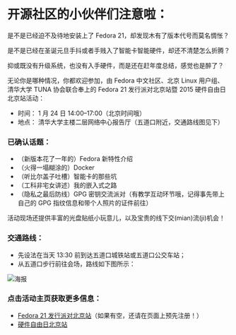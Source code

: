 # 开源社区的小伙伴们注意啦：

是不是已经迫不及待地安装上了 Fedora 21，却发现木有了版本代号而莫名惆怅？

是不是已经在圣诞元旦手抖或者手贱入了智能卡智能硬件，却还不清楚怎么折腾？

抑或既没有升级系统，也没有入手硬件，而是还在赶年度总结，感觉也是醉了？

无论你是哪种情况，你都欢迎参加，由 Fedora 中文社区、北京 Linux 用户组、 清华大学 TUNA 协会联合奉上的 Fedora 21 发行派对北京站暨 2015 硬件自由日北京站活动：

- 时间： 1 月 24 日 14:00–17:00（北京时间哦）
- 地点： 清华大学主楼二层网络中心报告厅（五道口附近，交通路线图见下）

### 已确认话题：

- （新版本花了一年的）Fedora 新特性介绍
- （火得一塌糊涂的）Docker
- （听比尔盖子吐槽）智能卡的那些坑
- （工科非宅女讲述）我的嵌入式之路
- （隐私之最后防线）GPG 密钥交流派对（有教学互动环节哦，记得事先带上自己的 GPG 指纹信息和带个人照片的证件前往）

活动现场还提供丰富的光盘贴纸小玩意儿，以及宝贵的线下交(mian)流(ji)机会！

### 交通路线：

- 先设法在当天 13:30 前到达五道口城铁站或五道口公交车站；
- 从五道口步行前往会场，路线如下图所示：

![海报](https://farm8.staticflickr.com/7521/16107452159_f20bace582_c.jpg)

### 点击活动主页获取更多信息：

- [Fedora 21 发行派对北京站](https://fedoraproject.org/wiki/Release_Party_F21_Beijing)（如果有空，还请在页面上预先注册！）
- [硬件自由日北京站](http://wiki.hfday.org/2015/China/Beijing/BLUG)

